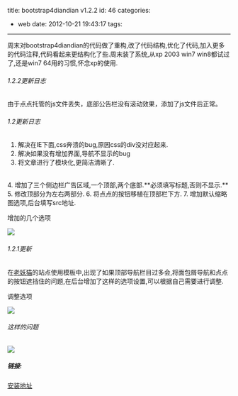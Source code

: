 title: bootstrap4diandian v1.2.2
id: 46
categories:
  - web
date: 2012-10-21 19:43:17
tags:
---

周末对bootstrap4diandian的代码做了重构,改了代码结构,优化了代码,加入更多的代码注释,代码看起来更结构化了些.周末装了系统,从xp 2003 win7 win8都试过了,还是win7 64用的习惯,怀念xp的使用.
</br>

###### 1.2.2更新日志

由于点点托管的js文件丢失，底部公告栏没有滚动效果，添加了js文件后正常。
</br>

###### 1.2更新日志

1.  解决在IE下面,css奔溃的bug,原因css的div没对应起来.
2.  解决如果没有增加界面,导航不显示的bug
3.  将文章进行了模块化,更简洁清晰了.
</br>
4.  增加了三个侧边栏广告区域,一个顶部,两个底部.**必须填写标题,否则不显示.**
5.  修改顶部分为左右两部分.
6.  将点点的按钮移植在顶部栏下方.
7.  增加默认缩略图选项,后台填写src地址.
</br>

增加的几个选项
</br>

![](http://m2.img.libdd.com/farm4/2012/1021/19/32999A21D1894960499DA687C9A8FB20E42258099CD89_280_291.PNG)</img>
</br>

###### 1.2.1更新

在[老妖猫](http://laoyaomao.com/ "老妖猫")的站点使用模板中,出现了如果顶部导航栏目过多会,将面包屑导航和点点的按钮遮挡住的问题,在后台增加了这样的选项设置,可以根据自己需要进行调整.
</br>

调整选项
</br>

![](http://m1.img.libdd.com/farm4/2012/1021/20/5E6D7037E1854BA4E3EB9A65DBEBBDEF1442DD39C5C43_261_68.PNG)</img>
</br>

###### 这样的问题

![](http://m2.img.libdd.com/farm4/2012/1021/20/ECBB4E480462CB55CB8D412BEB66D8C28493AA1F8B937_500_50.jpg)</img>

##### 链接:

[安装地址](http://www.diandian.com/t/703b0c77 "安装地址")